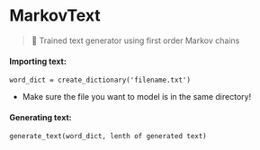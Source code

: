 # MarkovText
> 📖 Trained text generator using first order Markov chains

#### Importing text:

    word_dict = create_dictionary('filename.txt')
  
* Make sure the file you want to model is in the same directory!

#### Generating text:

    generate_text(word_dict, lenth of generated text)
